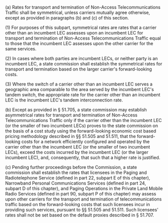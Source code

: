 (a) Rates for transport and termination of Non-Access Telecommunications Traffic shall be symmetrical, unless carriers mutually agree otherwise, except as provided in paragraphs (b) and (c) of this section.

(1) For purposes of this subpart, symmetrical rates are rates that a carrier other than an incumbent LEC assesses upon an incumbent LEC for transport and termination of Non-Access Telecommunications Traffic equal to those that the incumbent LEC assesses upon the other carrier for the same services.

(2) In cases where both parties are incumbent LECs, or neither party is an incumbent LEC, a state commission shall establish the symmetrical rates for transport and termination based on the larger carrier's forward-looking costs.

(3) Where the switch of a carrier other than an incumbent LEC serves a geographic area comparable to the area served by the incumbent LEC's tandem switch, the appropriate rate for the carrier other than an incumbent LEC is the incumbent LEC's tandem interconnection rate.

(b) Except as provided in § 51.705, a state commission may establish asymmetrical rates for transport and termination of Non-Access Telecommunications Traffic only if the carrier other than the incumbent LEC (or the smaller of two incumbent LECs) proves to the state commission on the basis of a cost study using the forward-looking economic cost based pricing methodology described in §§ 51.505 and 51.511, that the forward-looking costs for a network efficiently configured and operated by the carrier other than the incumbent LEC (or the smaller of two incumbent LECs), exceed the costs incurred by the incumbent LEC (or the larger incumbent LEC), and, consequently, that such that a higher rate is justified.

(c) Pending further proceedings before the Commission, a state commission shall establish the rates that licensees in the Paging and Radiotelephone Service (defined in part 22, subpart E of this chapter), Narrowband Personal Communications Services (defined in part 24, subpart D of this chapter), and Paging Operations in the Private Land Mobile Radio Services (defined in part 90, subpart P of this chapter) may assess upon other carriers for the transport and termination of telecommunications traffic based on the forward-looking costs that such licensees incur in providing such services, pursuant to §§ 51.505 and 51.511. Such licensees' rates shall not be set based on the default proxies described in § 51.707.

